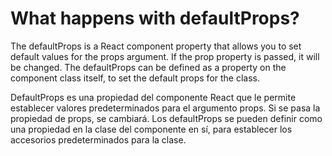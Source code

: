 # What happens with defaultProps?
The defaultProps is a React component property that allows you to set default values for the props argument. If the prop property is passed, it will be changed. The defaultProps can be defined as a property on the component class itself, to set the default props for the class.

DefaultProps es una propiedad del componente React que le permite establecer valores predeterminados para el argumento props. Si se pasa la propiedad de props, se cambiará. Los defaultProps se pueden definir como una propiedad en la clase del componente en sí, para establecer los accesorios predeterminados para la clase.
